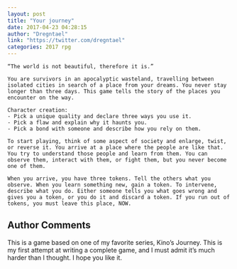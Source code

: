 ```yaml
---
layout: post
title: "Your journey"
date: 2017-04-23 04:28:15
author: "Dregntael"
link: "https://twitter.com/dregntael"
categories: 2017 rpg
---
```

```
“The world is not beautiful, therefore it is.”

You are survivors in an apocalyptic wasteland, travelling between isolated cities in search of a place from your dreams. You never stay longer than three days. This game tells the story of the places you encounter on the way.

Character creation:
- Pick a unique quality and declare three ways you use it.
- Pick a flaw and explain why it haunts you.
- Pick a bond with someone and describe how you rely on them.

To start playing, think of some aspect of society and enlarge, twist, or reverse it. You arrive at a place where the people are like that. You try to understand those people and learn from them. You can observe them, interact with them, or fight them, but you never become one of them.

When you arrive, you have three tokens. Tell the others what you observe. When you learn something new, gain a token. To intervene, describe what you do. Either someone tells you what goes wrong and gives you a token, or you do it and discard a token. If you run out of tokens, you must leave this place, NOW.
```
## Author Comments 

This is a game based on one of my favorite series, Kino’s Journey. This is my first attempt at writing a complete game, and I must admit it’s much harder than I thought. I hope you like it.
